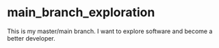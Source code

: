 # main_branch_exploration
This is my master/main branch. I want to explore software and become a better developer.
